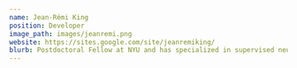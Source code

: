 ```yaml
---
name: Jean-Rémi King
position: Developer
image_path: images/jeanremi.png
website: https://sites.google.com/site/jeanremiking/
blurb: Postdoctoral Fellow at NYU and has specialized in supervised neural time series.
---
```

